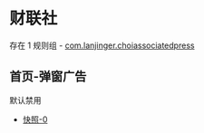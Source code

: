 # 财联社

存在 1 规则组 - [com.lanjinger.choiassociatedpress](/src/apps/com.lanjinger.choiassociatedpress.ts)

## 首页-弹窗广告

默认禁用

- [快照-0](https://i.gkd.li/i/13749206)
